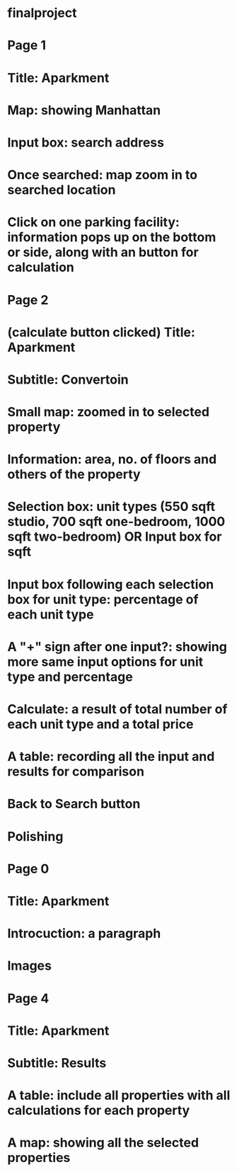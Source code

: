 # finalproject

# Page 1
#   Title: Aparkment
#   Map: showing Manhattan
#   Input box: search address
#   Once searched: map zoom in to searched location
#   Click on one parking facility: information pops up on the bottom or side, along with an button for calculation

# Page 2
#   (calculate button clicked) Title: Aparkment
#   Subtitle: Convertoin
#   Small map: zoomed in to selected property
#   Information: area, no. of floors and others of the property
#   Selection box: unit types (550 sqft studio, 700 sqft one-bedroom, 1000 sqft two-bedroom) OR Input box for sqft
#   Input box following each selection box for unit type: percentage of each unit type
#   A "+" sign after one input?: showing more same input options for unit type and percentage
#   Calculate: a result of total number of each unit type and a total price
#   A table: recording all the input and results for comparison
#   Back to Search button

# Polishing
# Page 0
#   Title: Aparkment
#   Introcuction: a paragraph
#   Images

# Page 4
#   Title: Aparkment
#   Subtitle: Results
#   A table: include all properties with all calculations for each property
#   A map: showing all the selected properties
